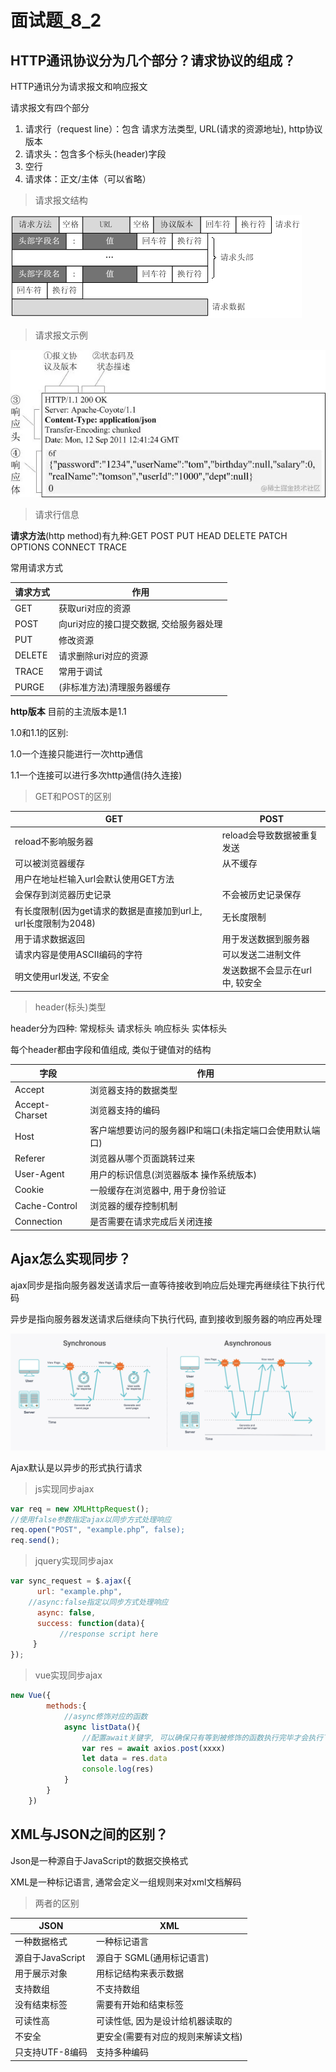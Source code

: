 # 面试题_8_2

## HTTP通讯协议分为几个部分？请求协议的组成？

HTTP通讯分为请求报文和响应报文

请求报文有四个部分

1. 请求行（request line）：包含 请求方法类型, URL(请求的资源地址), http协议版本
2. 请求头：包含多个标头(header)字段
3. 空行
4. 请求体：正文/主体（可以省略）

> 请求报文结构

![image-20220801225443100](面试题_8_2.assets/image-20220801225443100.png)

> 请求报文示例

![image-20220801225251266](面试题_8_2.assets/image-20220801225251266.png)

> 请求行信息

**请求方法**(http method)有九种:GET POST PUT HEAD DELETE PATCH OPTIONS CONNECT TRACE

常用请求方式

| 请求方式 | 作用                                    |
| -------- | --------------------------------------- |
| GET      | 获取uri对应的资源                       |
| POST     | 向uri对应的接口提交数据, 交给服务器处理 |
| PUT      | 修改资源                                |
| DELETE   | 请求删除uri对应的资源                   |
| TRACE    | 常用于调试                              |
| PURGE    | (非标准方法)清理服务器缓存              |

**http版本** 目前的主流版本是1.1

1.0和1.1的区别:

1.0一个连接只能进行一次http通信

1.1一个连接可以进行多次http通信(持久连接)

> GET和POST的区别

| GET                                                          | POST                            |
| ------------------------------------------------------------ | ------------------------------- |
| reload不影响服务器                                           | reload会导致数据被重复发送      |
| 可以被浏览器缓存                                             | 从不缓存                        |
| 用户在地址栏输入url会默认使用GET方法                         |                                 |
| 会保存到浏览器历史记录                                       | 不会被历史记录保存              |
| 有长度限制(因为get请求的数据是直接加到url上, url长度限制为2048) | 无长度限制                      |
| 用于请求数据返回                                             | 用于发送数据到服务器            |
| 请求内容是使用ASCII编码的字符                                | 可以发送二进制文件              |
| 明文使用url发送, 不安全                                      | 发送数据不会显示在url中, 较安全 |

> header(标头)类型

header分为四种: 常规标头	 请求标头	响应标头	实体标头

每个header都由字段和值组成, 类似于键值对的结构

| 字段           | 作用                                                     |
| -------------- | -------------------------------------------------------- |
| Accept         | 浏览器支持的数据类型                                     |
| Accept-Charset | 浏览器支持的编码                                         |
| Host           | 客户端想要访问的服务器IP和端口(未指定端口会使用默认端口) |
| Referer        | 浏览器从哪个页面跳转过来                                 |
| User-Agent     | 用户的标识信息(浏览器版本 操作系统版本)                  |
| Cookie         | 一般缓存在浏览器中, 用于身份验证                         |
| Cache-Control  | 浏览器的缓存控制机制                                     |
| Connection     | 是否需要在请求完成后关闭连接                             |

## Ajax怎么实现同步？

ajax同步是指向服务器发送请求后一直等待接收到响应后处理完再继续往下执行代码

异步是指向服务器发送请求后继续向下执行代码, 直到接收到服务器的响应再处理

![image-20220801232332973](面试题_8_2.assets/image-20220801232332973.png)

Ajax默认是以异步的形式执行请求

> js实现同步ajax

```js
var req = new XMLHttpRequest();  
//使用false参数指定ajax以同步方式处理响应
req.open("POST", "example.php”, false); 
req.send();
```

> jquery实现同步ajax

```js
var sync_request = $.ajax({
      url: "example.php",
    //async:false指定以同步方式处理响应
      async: false,
      success: function(data){
           //response script here
     }
});
```

> vue实现同步ajax

```js
new Vue({
		methods:{
            //async修饰对应的函数
			async listData(){
                //配置await关键字, 可以确保只有等到被修饰的函数执行完毕才会执行下一步
				var res = await axios.post(xxxx)
				let data = res.data
				console.log(res)
			}
		}
	})
```

## XML与JSON之间的区别？

Json是一种源自于JavaScript的数据交换格式

XML是一种标记语言, 通常会定义一组规则来对xml文档解码

> 两者的区别

| JSON             | XML                                |
| ---------------- | ---------------------------------- |
| 一种数据格式     | 一种标记语言                       |
| 源自于JavaScript | 源自于 SGML(通用标记语言)          |
| 用于展示对象     | 用标记结构来表示数据               |
| 支持数组         | 不支持数组                         |
| 没有结束标签     | 需要有开始和结束标签               |
| 可读性高         | 可读性低, 因为是设计给机器读取的   |
| 不安全           | 更安全(需要有对应的规则来解读文档) |
| 只支持UTF-8编码  | 支持多种编码                       |

